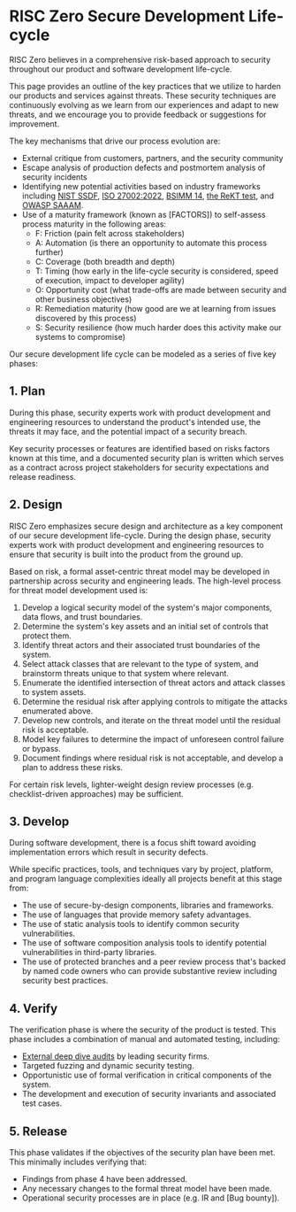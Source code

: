 # RISC Zero Secure Development Life-cycle

RISC Zero believes in a comprehensive risk-based approach to security throughout our product and software development life-cycle.

This page provides an outline of the key practices that we utilize to harden our products and services against threats. These security techniques are continuously evolving as we learn from our experiences and adapt to new threats, and we encourage you to provide feedback or suggestions for improvement.

The key mechanisms that drive our process evolution are:
* External critique from customers, partners, and the security community
* Escape analysis of production defects and postmortem analysis of security incidents
* Identifying new potential activities based on industry frameworks including [NIST SSDF], [ISO 27002:2022], [BSIMM 14], [the ReKT test], and [OWASP SAAAM].
* Use of a maturity framework (known as [FACTORS]) to self-assess process maturity in the following areas:
    * F: Friction (pain felt across stakeholders)
    * A: Automation (is there an opportunity to automate this process further)
    * C: Coverage (both breadth and depth)
    * T: Timing (how early in the life-cycle security is considered, speed of execution, impact to developer agility)
    * O: Opportunity cost (what trade-offs are made between security and other business objectives)
    * R: Remediation maturity (how good are we at learning from issues discovered by this process)
    * S: Security resilience (how much harder does this activity make our systems to compromise)

Our secure development life cycle can be modeled as a series of five key phases:

## 1. Plan
During this phase, security experts work with product development and engineering resources to understand the product's intended use, the threats it may face, and the potential impact of a security breach. 

Key security processes or features are identified based on risks factors known at this time, and a documented security plan is written which serves as a contract across project stakeholders for security expectations and release readiness. 

## 2. Design
RISC Zero emphasizes secure design and architecture as a key component of our secure development life-cycle. During the design phase, security experts work with product development and engineering resources to ensure that security is built into the product from the ground up. 

Based on risk, a formal asset-centric threat model may be developed in partnership across security and engineering leads. The high-level process for threat model development used is:

1. Develop a logical security model of the system's major components, data flows, and trust boundaries.
2. Determine the system's key assets and an initial set of controls that protect them.
3. Identify threat actors and their associated trust boundaries of the system.
4. Select attack classes that are relevant to the type of system, and brainstorm threats unique to that system where relevant.
5. Enumerate the identified intersection of threat actors and attack classes to system assets.
6. Determine the residual risk after applying controls to mitigate the attacks enumerated above.
7. Develop new controls, and iterate on the threat model until the residual risk is acceptable.
8. Model key failures to determine the impact of unforeseen control failure or bypass.
9. Document findings where residual risk is not acceptable, and develop a plan to address these risks.

For certain risk levels, lighter-weight design review processes (e.g. checklist-driven approaches) may be sufficient.

## 3. Develop
During software development, there is a focus shift toward avoiding implementation errors which result in security defects. 

While specific practices, tools, and techniques vary by project, platform, and program language complexities ideally all projects benefit at this stage from:

* The use of secure-by-design components, libraries and frameworks.
* The use of languages that provide memory safety advantages.
* The use of static analysis tools to identify common security vulnerabilities.
* The use of software composition analysis tools to identify potential vulnerabilities in third-party libraries.
* The use of protected branches and a peer review process that's backed by named code owners who can provide substantive review including security best practices.

## 4. Verify
The verification phase is where the security of the product is tested. This phase includes a combination of manual and automated testing, including:

* [External deep dive audits] by leading security firms.
* Targeted fuzzing and dynamic security testing.
* Opportunistic use of formal verification in critical components of the system.
* The development and execution of security invariants and associated test cases.

## 5. Release
This phase validates if the objectives of the security plan have been met. This minimally includes verifying that:
* Findings from phase 4 have been addressed.
* Any necessary changes to the formal threat model have been made.
* Operational security processes are in place (e.g. IR and [Bug bounty]).

[NIST SSDF]: https://csrc.nist.gov/Projects/ssdf
[ISO 27002:2022]: https://www.iso.org/standard/75652.html
[BSIMM 14]: https://www.synopsys.com/software-integrity/software-security-services/bsimm-maturity-model.html
[the ReKT test]: https://www.risczero.com/blog/risc-zero-take-the-rekt-test
[OWASP SAAAM]: https://owasp.org/www-project-samm/
[External deep dive audits]: https://github.com/risc0/rz-security/tree/main/audits
